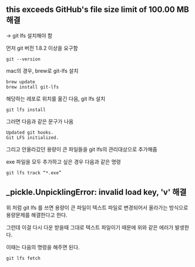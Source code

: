 ## this exceeds GitHub's file size limit of 100.00 MB 해결

-> git lfs 설치해야 함

먼저 git 버전 1.8.2 이상을 요구함
~~~
git --version
~~~

mac의 경우, brew로 git-lfs 설치

~~~
brew update
brew install git-lfs
~~~
해당하는 레포로 위치를 옮긴 다음, git lfs 설치

~~~
git lfs install
~~~

그러면 다음과 같은 문구가 나옴

~~~
Updated git hooks.
Git LFS initialized.
~~~
그리고 안올라갔던 용량이 큰 파일들을 git lfs의 관리대상으로 추가해줌

exe 파일을 모두 추가하고 싶은 경우 다음과 같은 명령

~~~
git lfs track “*.exe”
~~~

## _pickle.UnpicklingError: invalid load key, 'v' 해결

위 처럼 git lfs 를 쓰면 용량이 큰 파일이 텍스트 파일로 변경되어서 올라가는 방식으로 용량문제를 해결한다고 한다.

그런데 이걸 다시 다운 받을때 그대로 텍스트 파일이기 때문에 위와 같은 에러가 발생한다. 

이때는 다음의 명령을 해주면 된다.

~~~
git lfs fetch
~~~